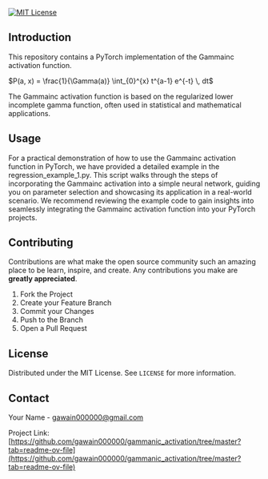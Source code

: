 <!--
*** Thanks for checking out the Best-README-Template. If you have a suggestion
*** that would make this better, please fork the repo and create a pull request
*** or simply open an issue with the tag "enhancement".
*** Thanks again! Now go create something AMAZING! :D
-->



<!-- PROJECT SHIELDS -->
<!--
*** I'm using markdown "reference style" links for readability.
*** Reference links are enclosed in brackets [ ] instead of parentheses ( ).
*** See the bottom of this document for the declaration of the reference variables
*** for contributors-url, forks-url, etc. This is an optional, concise syntax you may use.
*** https://www.markdownguide.org/basic-syntax/#reference-style-links
-->
[![MIT License][license-shield]][license-url]



<!-- ABOUT THE PROJECT -->
## Introduction

This repository contains a PyTorch implementation of the Gammainc activation function. 

$P(a, x) = \frac{1}{\Gamma(a)} \int_{0}^{x} t^{a-1} e^{-t} \, dt$

The Gammainc activation function is based on the regularized lower incomplete gamma function, often used in statistical and mathematical applications.


<!-- USAGE EXAMPLES -->
## Usage

For a practical demonstration of how to use the Gammainc activation function in PyTorch, we have provided a detailed example in the regression_example_1.py. This script walks through the steps of incorporating the Gammainc activation into a simple neural network, guiding you on parameter selection and showcasing its application in a real-world scenario. We recommend reviewing the example code to gain insights into seamlessly integrating the Gammainc activation function into your PyTorch projects.



<!-- ROADMAP -->
<!--## Roadmap-->

<!--See the [open issues](https://github.com/othneildrew/Best-README-Template/issues) for a list of proposed features (and known issues).-->



<!-- CONTRIBUTING -->
## Contributing

Contributions are what make the open source community such an amazing place to be learn, inspire, and create. Any contributions you make are **greatly appreciated**.

1. Fork the Project
2. Create your Feature Branch
3. Commit your Changes
4. Push to the Branch
5. Open a Pull Request



<!-- LICENSE -->
## License

Distributed under the MIT License. See `LICENSE` for more information.



<!-- CONTACT -->
## Contact

Your Name - gawain000000@gmail.com

Project Link: [https://github.com/gawain000000/gammanic_activation/tree/master?tab=readme-ov-file](https://github.com/gawain000000/gammanic_activation/tree/master?tab=readme-ov-file)





<!-- MARKDOWN LINKS & IMAGES -->
<!-- https://www.markdownguide.org/basic-syntax/#reference-style-links -->
[contributors-shield]: https://img.shields.io/github/contributors/othneildrew/Best-README-Template.svg?style=for-the-badge
[contributors-url]: https://github.com/othneildrew/Best-README-Template/graphs/contributors
[forks-shield]: https://img.shields.io/github/forks/othneildrew/Best-README-Template.svg?style=for-the-badge
[forks-url]: https://github.com/othneildrew/Best-README-Template/network/members
[stars-shield]: https://img.shields.io/github/stars/othneildrew/Best-README-Template.svg?style=for-the-badge
[stars-url]: https://github.com/othneildrew/Best-README-Template/stargazers
[issues-shield]: https://img.shields.io/github/issues/othneildrew/Best-README-Template.svg?style=for-the-badge
[issues-url]: https://github.com/othneildrew/Best-README-Template/issues
[license-shield]: https://img.shields.io/github/license/othneildrew/Best-README-Template.svg?style=for-the-badge
[license-url]: https://github.com/othneildrew/Best-README-Template/blob/master/LICENSE.txt
[linkedin-shield]: https://img.shields.io/badge/-LinkedIn-black.svg?style=for-the-badge&logo=linkedin&colorB=555
[linkedin-url]: https://linkedin.com/in/othneildrew
[product-screenshot]: images/screenshot.png
